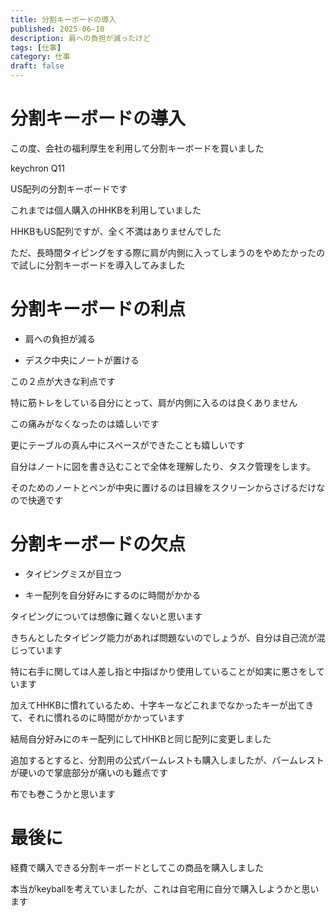 ```yaml
---
title: 分割キーボードの導入
published: 2025-06-10
description: 肩への負担が減ったけど
tags: [仕事]
category: 仕事
draft: false
---
```

# 分割キーボードの導入

この度、会社の福利厚生を利用して分割キーボードを買いました

keychron Q11

US配列の分割キーボードです

これまでは個人購入のHHKBを利用していました

HHKBもUS配列ですが、全く不満はありませんでした

ただ、長時間タイピングをする際に肩が内側に入ってしまうのをやめたかったので試しに分割キーボードを導入してみました

# 分割キーボードの利点

- 肩への負担が減る

- デスク中央にノートが置ける

この２点が大きな利点です

特に筋トレをしている自分にとって、肩が内側に入るのは良くありません

この痛みがなくなったのは嬉しいです

更にテーブルの真ん中にスペースができたことも嬉しいです

自分はノートに図を書き込むことで全体を理解したり、タスク管理をします。

そのためのノートとペンが中央に置けるのは目線をスクリーンからさげるだけなので快適です

# 分割キーボードの欠点

-  タイピングミスが目立つ

- キー配列を自分好みにするのに時間がかかる


タイピングについては想像に難くないと思います

きちんとしたタイピング能力があれば問題ないのでしょうが、自分は自己流が混じっています

特に右手に関しては人差し指と中指ばかり使用していることが如実に悪さをしています

加えてHHKBに慣れているため、十字キーなどこれまでなかったキーが出てきて、それに慣れるのに時間がかかっています

結局自分好みにのキー配列にしてHHKBと同じ配列に変更しました

追加するとすると、分割用の公式パームレストも購入しましたが、パームレストが硬いので掌底部分が痛いのも難点です

布でも巻こうかと思います

# 最後に

経費で購入できる分割キーボードとしてこの商品を購入しました

本当がkeyballを考えていましたが、これは自宅用に自分で購入しようかと思います

